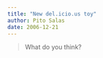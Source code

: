 ```yaml
---
title: "New del.icio.us toy"
author: Pito Salas
date: 2006-12-21
---
```



>
> What do you think?


